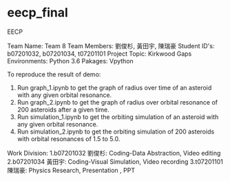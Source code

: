 # eecp_final
EECP 

Team Name: Team 8
Team Members: 劉俊杉, 黃田宇, 陳瑞豪
Student ID's: b07201032, b07201034, t07201101
Project Topic: Kirkwood Gaps
Environments: Python 3.6
Pakages: Vpython

To reproduce the result of demo:
1. Run graph_1.ipynb to get the graph of radius over time of an asteroid with any given orbital resonance.
2. Run graph_2.ipynb to get the graph of radius over orbital resonance of 200 asteroids after a given time.
3. Run simulation_1.ipynb to get the orbiting simulation of an asteroid with any given orbital resonance.
4. Run simulation_2.ipynb to get the orbiting simulation of 200 asteroids with orbital resonances of 1.5 to 5.0.

Work Division:
1.b07201032 劉俊杉: Coding-Data Abstraction, Video editing
2.b07201034 黃田宇: Coding-Visual Simulation, Video recording
3.t07201101 陳瑞豪: Physics Research, Presentation , PPT 
